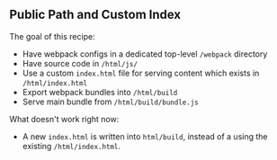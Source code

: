 ## Public Path and Custom Index

The goal of this recipe:

- Have webpack configs in a dedicated top-level `/webpack` directory
- Have source code in `/html/js/`
- Use a custom `index.html` file for serving content which exists in `/html/index.html`
- Export webpack bundles into `/html/build`
- Serve main bundle from `/html/build/bundle.js`

What doesn't work right now:

- A new `index.html` is written into `html/build`, instead of a using the existing `/html/index.html`.
